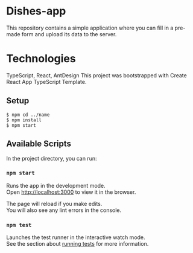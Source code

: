 # Dishes-app

This repository contains a simple application where you can fill in a pre-made form and upload its data to the server.

# Technologies

TypeScript, React, AntDesign
This project was bootstrapped with Create React App TypeScript Template.

## Setup

```
$ npm cd ../name
$ npm install
$ npm start
```

## Available Scripts

In the project directory, you can run:

### `npm start`

Runs the app in the development mode.\
Open [http://localhost:3000](http://localhost:3000) to view it in the browser.

The page will reload if you make edits.\
You will also see any lint errors in the console.

### `npm test`

Launches the test runner in the interactive watch mode.\
See the section about [running tests](https://facebook.github.io/create-react-app/docs/running-tests) for more information.
